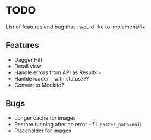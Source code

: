 # TODO

List of features and bug that I would like to implement/fix

## Features

* Dagger Hilt
* Detail view
* Handle errors from API as Result<>
* Hanlde loader - with status???
* Convert to Mockito?   

## Bugs

* Longer cache for images
* Restore running after an error - f.i. `poster_path=null`
* Placeholder for images
